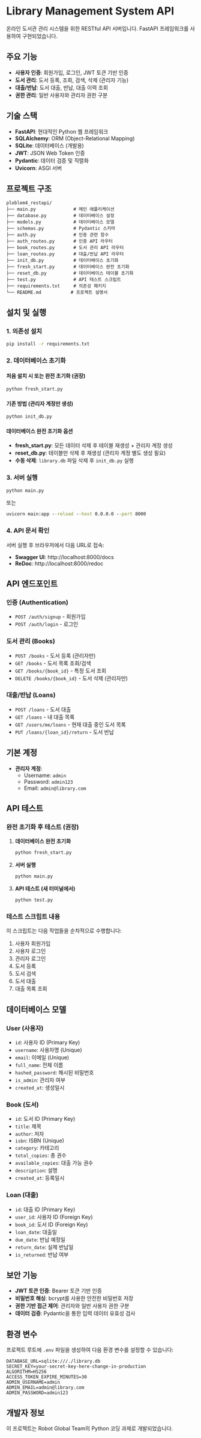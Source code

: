 # Library Management System API

온라인 도서관 관리 시스템을 위한 RESTful API 서버입니다. FastAPI 프레임워크를 사용하여 구현되었습니다.

## 주요 기능

- **사용자 인증**: 회원가입, 로그인, JWT 토큰 기반 인증
- **도서 관리**: 도서 등록, 조회, 검색, 삭제 (관리자 기능)
- **대출/반납**: 도서 대출, 반납, 대출 이력 조회
- **권한 관리**: 일반 사용자와 관리자 권한 구분

## 기술 스택

- **FastAPI**: 현대적인 Python 웹 프레임워크
- **SQLAlchemy**: ORM (Object-Relational Mapping)
- **SQLite**: 데이터베이스 (개발용)
- **JWT**: JSON Web Token 인증
- **Pydantic**: 데이터 검증 및 직렬화
- **Uvicorn**: ASGI 서버

## 프로젝트 구조

```
ploblem4_restapi/
├── main.py              # 메인 애플리케이션
├── database.py          # 데이터베이스 설정
├── models.py            # 데이터베이스 모델
├── schemas.py           # Pydantic 스키마
├── auth.py              # 인증 관련 함수
├── auth_routes.py       # 인증 API 라우터
├── book_routes.py       # 도서 관리 API 라우터
├── loan_routes.py       # 대출/반납 API 라우터
├── init_db.py           # 데이터베이스 초기화
├── fresh_start.py       # 데이터베이스 완전 초기화
├── reset_db.py          # 데이터베이스 테이블 초기화
├── test.py              # API 테스트 스크립트
├── requirements.txt     # 의존성 패키지
└── README.md           # 프로젝트 설명서
```

## 설치 및 실행

### 1. 의존성 설치

```cmd
pip install -r requirements.txt
```

### 2. 데이터베이스 초기화

#### 처음 설치 시 또는 완전 초기화 (권장)
```cmd
python fresh_start.py
```

#### 기존 방법 (관리자 계정만 생성)
```cmd
python init_db.py
```

#### 데이터베이스 완전 초기화 옵션
- **fresh_start.py**: 모든 데이터 삭제 후 테이블 재생성 + 관리자 계정 생성
- **reset_db.py**: 테이블만 삭제 후 재생성 (관리자 계정 별도 생성 필요)
- **수동 삭제**: `library.db` 파일 삭제 후 `init_db.py` 실행

### 3. 서버 실행

```cmd
python main.py
```

또는

```cmd
uvicorn main:app --reload --host 0.0.0.0 --port 8000
```

### 4. API 문서 확인

서버 실행 후 브라우저에서 다음 URL로 접속:
- **Swagger UI**: http://localhost:8000/docs
- **ReDoc**: http://localhost:8000/redoc

## API 엔드포인트

### 인증 (Authentication)
- `POST /auth/signup` - 회원가입
- `POST /auth/login` - 로그인

### 도서 관리 (Books)
- `POST /books` - 도서 등록 (관리자만)
- `GET /books` - 도서 목록 조회/검색
- `GET /books/{book_id}` - 특정 도서 조회
- `DELETE /books/{book_id}` - 도서 삭제 (관리자만)

### 대출/반납 (Loans)
- `POST /loans` - 도서 대출
- `GET /loans` - 내 대출 목록
- `GET /users/me/loans` - 현재 대출 중인 도서 목록
- `PUT /loans/{loan_id}/return` - 도서 반납

## 기본 계정

- **관리자 계정**:
  - Username: `admin`
  - Password: `admin123`
  - Email: `admin@library.com`

## API 테스트

### 완전 초기화 후 테스트 (권장)

1. **데이터베이스 완전 초기화**
   ```cmd
   python fresh_start.py
   ```

2. **서버 실행**
   ```cmd
   python main.py
   ```

3. **API 테스트 (새 터미널에서)**
   ```cmd
   python test.py
   ```

### 테스트 스크립트 내용

이 스크립트는 다음 작업들을 순차적으로 수행합니다:
1. 사용자 회원가입
2. 사용자 로그인
3. 관리자 로그인
4. 도서 등록
5. 도서 검색
6. 도서 대출
7. 대출 목록 조회

## 데이터베이스 모델

### User (사용자)
- `id`: 사용자 ID (Primary Key)
- `username`: 사용자명 (Unique)
- `email`: 이메일 (Unique)
- `full_name`: 전체 이름
- `hashed_password`: 해시된 비밀번호
- `is_admin`: 관리자 여부
- `created_at`: 생성일시

### Book (도서)
- `id`: 도서 ID (Primary Key)
- `title`: 제목
- `author`: 저자
- `isbn`: ISBN (Unique)
- `category`: 카테고리
- `total_copies`: 총 권수
- `available_copies`: 대출 가능 권수
- `description`: 설명
- `created_at`: 등록일시

### Loan (대출)
- `id`: 대출 ID (Primary Key)
- `user_id`: 사용자 ID (Foreign Key)
- `book_id`: 도서 ID (Foreign Key)
- `loan_date`: 대출일
- `due_date`: 반납 예정일
- `return_date`: 실제 반납일
- `is_returned`: 반납 여부

## 보안 기능

- **JWT 토큰 인증**: Bearer 토큰 기반 인증
- **비밀번호 해싱**: bcrypt를 사용한 안전한 비밀번호 저장
- **권한 기반 접근 제어**: 관리자와 일반 사용자 권한 구분
- **데이터 검증**: Pydantic을 통한 입력 데이터 유효성 검사

## 환경 변수

프로젝트 루트에 `.env` 파일을 생성하여 다음 환경 변수를 설정할 수 있습니다:

```env
DATABASE_URL=sqlite:///./library.db
SECRET_KEY=your-secret-key-here-change-in-production
ALGORITHM=HS256
ACCESS_TOKEN_EXPIRE_MINUTES=30
ADMIN_USERNAME=admin
ADMIN_EMAIL=admin@library.com
ADMIN_PASSWORD=admin123
```

## 개발자 정보

이 프로젝트는 Robot Global Team의 Python 코딩 과제로 개발되었습니다.
